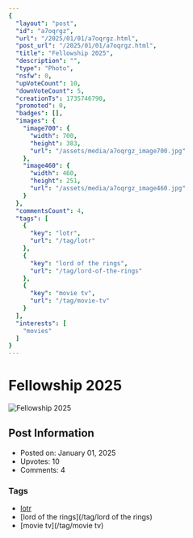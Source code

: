```yaml
---
{
  "layout": "post",
  "id": "a7oqrgz",
  "url": "/2025/01/01/a7oqrgz.html",
  "post_url": "/2025/01/01/a7oqrgz.html",
  "title": "Fellowship 2025",
  "description": "",
  "type": "Photo",
  "nsfw": 0,
  "upVoteCount": 10,
  "downVoteCount": 5,
  "creationTs": 1735746790,
  "promoted": 0,
  "badges": [],
  "images": {
    "image700": {
      "width": 700,
      "height": 383,
      "url": "/assets/media/a7oqrgz_image700.jpg"
    },
    "image460": {
      "width": 460,
      "height": 251,
      "url": "/assets/media/a7oqrgz_image460.jpg"
    }
  },
  "commentsCount": 4,
  "tags": [
    {
      "key": "lotr",
      "url": "/tag/lotr"
    },
    {
      "key": "lord of the rings",
      "url": "/tag/lord-of-the-rings"
    },
    {
      "key": "movie tv",
      "url": "/tag/movie-tv"
    }
  ],
  "interests": [
    "movies"
  ]
}
---
```


# Fellowship 2025

![Fellowship 2025](/assets/media/a7oqrgz_image700.jpg)

## Post Information

- Posted on: January 01, 2025
- Upvotes: 10
- Comments: 4

### Tags

- [lotr](/tag/lotr)
- [lord of the rings](/tag/lord of the rings)
- [movie tv](/tag/movie tv)

